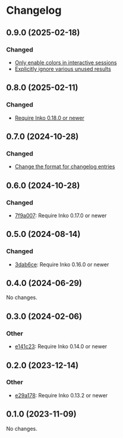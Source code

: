 <!-- This changelog is managed by https://github.com/yorickpeterse/clogs -->
# Changelog

## 0.9.0 (2025-02-18)

### Changed

- [Only enable colors in interactive sessions](https://github.com/yorickpeterse/clogs/commit/ace73c54924252e980b3ab6ddd7f30dcd0f8e42a)
- [Explicitly ignore various unused results](https://github.com/yorickpeterse/clogs/commit/a33f9d3af48fd6907297cdf3e4da879d396b9ac6)

## 0.8.0 (2025-02-11)

### Changed

- [Require Inko 0.18.0 or newer](https://github.com/yorickpeterse/clogs/commit/4c36590cb8ecce96d3e492ea8cc13149536d2879)

## 0.7.0 (2024-10-28)

### Changed

- [Change the format for changelog entries](https://github.com/yorickpeterse/clogs/commit/98d4180ef8480f4728b97386850ad5fe495a8500)

## 0.6.0 (2024-10-28)

### Changed

- [7f9a007](https://github.com/yorickpeterse/clogs/commit/7f9a00714549a9e599ca4bd4f8f911eb74aabcaa): Require Inko 0.17.0 or newer

## 0.5.0 (2024-08-14)

### Changed

- [3dab6ce](https://github.com/yorickpeterse/clogs/commit/3dab6cead783b872a97ee001503e6a9de5b13b6f): Require Inko 0.16.0 or newer

## 0.4.0 (2024-06-29)

No changes.

## 0.3.0 (2024-02-06)

### Other

- [e141c23](https://github.com/yorickpeterse/clogs/commit/e141c23a822a76d3af7289c8b8da4a751b06d22b): Require Inko 0.14.0 or newer

## 0.2.0 (2023-12-14)

### Other

- [e29a178](https://github.com/yorickpeterse/clogs/commit/e29a178923d892e1d22313c7324c6313faf8d510): Require Inko 0.13.2 or newer

## 0.1.0 (2023-11-09)

No changes.
